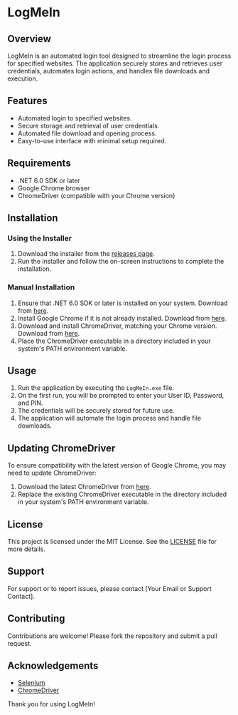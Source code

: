 # LogMeIn

## Overview
LogMeIn is an automated login tool designed to streamline the login process for specified websites. The application securely stores and retrieves user credentials, automates login actions, and handles file downloads and execution.

## Features
- Automated login to specified websites.
- Secure storage and retrieval of user credentials.
- Automated file download and opening process.
- Easy-to-use interface with minimal setup required.

## Requirements
- .NET 6.0 SDK or later
- Google Chrome browser
- ChromeDriver (compatible with your Chrome version)

## Installation

### Using the Installer
1. Download the installer from the [releases page](https://github.com/bharatmane/logmein/releases).
2. Run the installer and follow the on-screen instructions to complete the installation.

### Manual Installation
1. Ensure that .NET 6.0 SDK or later is installed on your system. Download from [here](https://dotnet.microsoft.com/download).
2. Install Google Chrome if it is not already installed. Download from [here](https://www.google.com/chrome/).
3. Download and install ChromeDriver, matching your Chrome version. Download from [here](https://sites.google.com/chromium.org/driver/).
4. Place the ChromeDriver executable in a directory included in your system's PATH environment variable.

## Usage
1. Run the application by executing the `LogMeIn.exe` file.
2. On the first run, you will be prompted to enter your User ID, Password, and PIN.
3. The credentials will be securely stored for future use.
4. The application will automate the login process and handle file downloads.

## Updating ChromeDriver
To ensure compatibility with the latest version of Google Chrome, you may need to update ChromeDriver:
1. Download the latest ChromeDriver from [here](https://sites.google.com/chromium.org/driver/).
2. Replace the existing ChromeDriver executable in the directory included in your system's PATH environment variable.

## License
This project is licensed under the MIT License. See the [LICENSE](LICENSE) file for more details.

## Support
For support or to report issues, please contact [Your Email or Support Contact].

## Contributing
Contributions are welcome! Please fork the repository and submit a pull request.

## Acknowledgements
- [Selenium](https://www.selenium.dev/)
- [ChromeDriver](https://sites.google.com/chromium.org/driver/)

Thank you for using LogMeIn!
